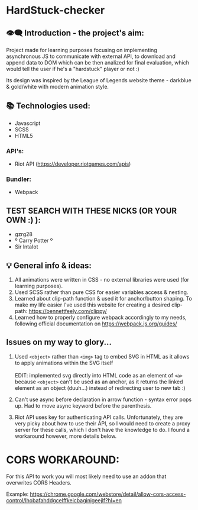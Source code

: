 ﻿# HardStuck-checker

## 👁️‍🗨️ Introduction - the project's aim:

Project made for learning purposes focusing on implementing asynchronous JS to communicate with external API, to download and append data to DOM which can be then analized
for final evaluation, which would tell the user if he's a "hardstuck" player or not :)

Its design was inspired by the League of Legends website theme - darkblue & gold/white with modern animation style.

## 📚 Technologies used:

- Javascript
- SCSS
- HTML5

### API's:

- Riot API (https://developer.riotgames.com/apis)

### Bundler:

- Webpack

## TEST SEARCH WITH THESE NICKS (OR YOUR OWN :) ):

- gzrg28
- º Carry Potter º
- Sir lntaIot


## 💡 General info & ideas:

1. All animations were written in CSS - no external libraries were used (for learning purposes).
2. Used SCSS rather than pure CSS for easier variables access & nesting.
3. Learned about clip-path function & used it for anchor/button shaping. To make my life easier I've used this website for creating a desired clip-path: https://bennettfeely.com/clippy/
4. Learned how to properly configure webpack accordingly to my needs, following official documentation on https://webpack.js.org/guides/

## Issues on my way to glory...

1. Used `<object>` rather than `<img>` tag to embed SVG in HTML as it allows to apply animations within the SVG itself <br /><br />
   EDIT:
   implemented svg directly into HTML code as an element of `<a>` because `<object>` can't be used as an anchor, as it returns the linked element as an object (duuh...) instead of redirecting user to new tab :)

2. Can't use async before declaration in arrow function - syntax error pops up. Had to move async keyword before the parenthesis.

3. Riot API uses key for authenticating API calls. Unfortunately, they are very picky about how to use their API, so I would need to create a proxy server for these calls, which I don't have the knowledge to do. I found a workaround however, more details below.

# CORS WORKAROUND:

For this API to work you will most likely need to use an addon that overwrites CORS Headers.

Example: https://chrome.google.com/webstore/detail/allow-cors-access-control/lhobafahddgcelffkeicbaginigeejlf?hl=en

